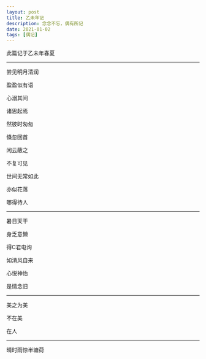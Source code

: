 ```yaml
---
layout: post
title: 乙未年记
description: 念念不忘，偶有所记
date: 2021-01-02
tags: [偶记]
---
```


此篇记于乙未年春夏

<!--more-->

---

尝见明月清润

盈盈似有语

心溺其间

诸思起焉

然彼时匆匆

倏忽回首

闲云蔽之

不复可见

世间无常如此

亦似花落

哪得待人

---

暑日天干

身乏意懒

得C君电询

如清风自来

心悦神怡

是情念旧

---

美之为美

不在美

在人

---

晴时雨惊半塘荷

